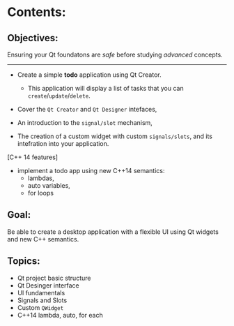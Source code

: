 # Contents:
## Objectives: 
Ensuring your Qt foundatons are *safe* before studying *advanced* concepts.

-----
- Create a simple **todo** application using Qt Creator.
	- This application will display a list of tasks that you can `create`/`update`/`delete`.

- Cover the `Qt Creator` and `Qt Designer` intefaces,
- An introduction to the `signal/slot` mechanism,
- The creation of a custom widget with custom `signals/slots`, and its intefration into your application.

[C++ 14 features]
- implement a todo app using new C++14 semantics:
	- lambdas,
	- auto variables,
	- for loops

## Goal:
Be able to create a desktop application with a flexible UI using Qt widgets and new C++ semantics.

## Topics:
- Qt project basic structure
- Qt Desinger interface
- UI fundamentals
- Signals and Slots
- Custom `QWidget`
- C++14 lambda, auto, for each

